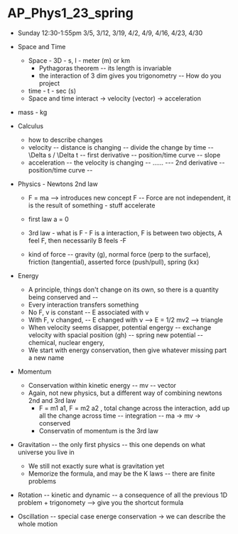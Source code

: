# AP_Phys1_23_spring

* Sunday 12:30-1:55pm  3/5, 3/12, 3/19, 4/2, 4/9, 4/16, 4/23, 4/30

* Space and Time
    * Space - 3D - s, l - meter (m) or km
         * Pythagoras theorem -- its length is invariable 
         * the interaction of 3 dim gives you trigonometry -- How do you project
    * time  - t - sec (s)
    * Space and time interact -> velocity (vector) -> acceleration
* mass - kg
* Calculus
    * how to describe changes
    * velocity -- distance is changing -- divide the change by time -- \Delta s / \Delta t -- first derivative -- position/time curve -- slope
    * acceleration -- the velocity is changing -- ...... --- 2nd derivative -- position/time curve -- 
    
* Physics - Newtons 2nd law
    * F = ma --> introduces new concept F -- Force are not independent, it is the result of something - stuff accelerate 
    * first law a = 0
    * 3rd law - what is F - F is a interaction, F is between two objects, A feel F, then necessarily B feels -F
    
    * kind of force -- gravity (g), normal force (perp to the surface), friction (tangential), asserted force (push/pull), spring (kx)
    
* Energy
    * A principle, things don't change on its own, so there is a quantity being conserved and --
    * Every interaction transfers something 
    * No F, v is constant -- E associated with v
    * With F, v changed, -- E changed with v --> E = 1/2 mv2 --> triangle 
    * When velocity seems disapper, potential engergy -- exchange velocity with spacial position (gh)
                                                      -- spring new potential 
                                                      -- chemical, nuclear engery, 
    * We start with energy conservation, then give whatever missing part a new name
* Momentum
    * Conservation within kinetic energy -- mv -- vector
    * Again, not new physics, but a different way of combining newtons 2nd and 3rd law
        * F = m1 a1, F = m2 a2 , total change across the interaction, add up all the change across time -- integration -- ma -> mv -> conserved 
        * Conservatin of momentum is the 3rd law
* Gravitation -- the only first physics -- this one depends on what universe you live in         
    * We still not exactly sure what is gravitation yet 
    * Memorize the formula, and may be the K laws -- there are finite problems 
* Rotation -- kinetic and dynamic -- a consequence of all the previous 1D problem + trigonomety --> give you the shortcut formula 

* Oscillation -- special case energe conservation -> we can describe the whole motion 
